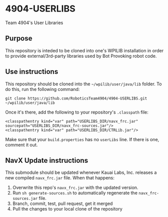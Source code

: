 # 4904-USERLIBS
Team 4904's User Libraries

## Purpose
This repository is inteded to be cloned into one's WPILIB installation in order to provide external/3rd-party libraries used by Bot Provoking robot code.

## Use instructions
This repository should be cloned into the `~/wpilib/user/java/lib` folder. To do this, run the following command:
```
git clone https://github.com/RoboticsTeam4904/4904-USERLIBS.git ~/wpilib/user/java/lib
```

Once it's there, add the following to your repository's  `.classpath` file:

```
<classpathentry kind="var" path="USERLIBS_DIR/navx_frc.jar" sourcepath="USERLIBS_DIR/navx_frc-sources.jar"/>
<classpathentry kind="var" path="USERLIBS_DIR/CTRLib.jar"/>
```

Make sure that your `build.properties` has no `userLibs` line. If there is one, comment it out.

## NavX Update instructions
This submodule should be updated whenever Kauai Labs, Inc. releases a new compiled `navx_frc.jar` file. When that happens:

1. Overwrite this repo's `navx_frc.jar` with the updated version.
2. Run `sh generate-sources.sh` to automatically regenerate the `navx_frc-sources.jar` file.
3. Branch, commit, test, pull request, get it merged
4. Pull the changes to your local clone of the repository
